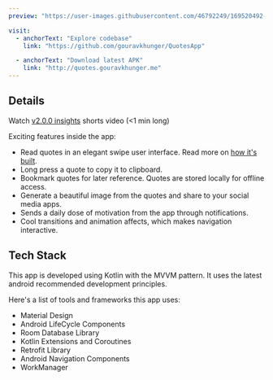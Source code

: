 ```yaml
---
preview: "https://user-images.githubusercontent.com/46792249/169520492-72e74ead-88c2-4e86-acfd-1082a6005b22.png"

visit: 
  - anchorText: "Explore codebase"
    link: "https://github.com/gouravkhunger/QuotesApp"

  - anchorText: "Download latest APK"
    link: "http://quotes.gouravkhunger.me"
---
```


## Details

Watch [v2.0.0 insights](https://youtu.be/LSr1D_D1vEA) shorts video (<1 min long)

Exciting features inside the app:

- Read quotes in an elegant swipe user interface. Read more on [how it's built](https://genicsblog.com/swipe-animation-on-a-cardview-android).
- Long press a quote to copy it to clipboard.
- Bookmark quotes for later reference. Quotes are stored locally for offline access.
- Generate a beautiful image from the quotes and share to your social media apps.
- Sends a daily dose of motivation from the app through notifications.
- Cool transitions and animation affects, which makes navigation interactive.

## Tech Stack

This app is developed using Kotlin with the MVVM pattern. It uses the latest android recommended development principles.

Here's a list of tools and frameworks this app uses:

- Material Design
- Android LifeCycle Components
- Room Database Library
- Kotlin Extensions and Coroutines
- Retrofit Library
- Android Navigation Components
- WorkManager
